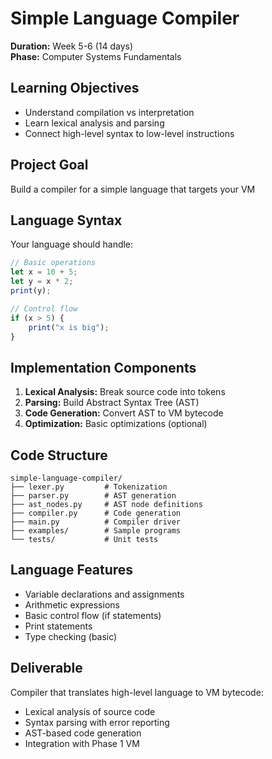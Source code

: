 # Simple Language Compiler

**Duration:** Week 5-6 (14 days)  
**Phase:** Computer Systems Fundamentals

## Learning Objectives
- Understand compilation vs interpretation
- Learn lexical analysis and parsing
- Connect high-level syntax to low-level instructions

## Project Goal
Build a compiler for a simple language that targets your VM

## Language Syntax
Your language should handle:
```javascript
// Basic operations
let x = 10 + 5;
let y = x * 2;
print(y);

// Control flow
if (x > 5) {
    print("x is big");
}
```

## Implementation Components
1. **Lexical Analysis:** Break source code into tokens
2. **Parsing:** Build Abstract Syntax Tree (AST)
3. **Code Generation:** Convert AST to VM bytecode
4. **Optimization:** Basic optimizations (optional)

## Code Structure
```
simple-language-compiler/
├── lexer.py         # Tokenization
├── parser.py        # AST generation
├── ast_nodes.py     # AST node definitions
├── compiler.py      # Code generation
├── main.py          # Compiler driver
├── examples/        # Sample programs
└── tests/           # Unit tests
```

## Language Features
- Variable declarations and assignments
- Arithmetic expressions
- Basic control flow (if statements)
- Print statements
- Type checking (basic)

## Deliverable
Compiler that translates high-level language to VM bytecode:
- Lexical analysis of source code
- Syntax parsing with error reporting
- AST-based code generation
- Integration with Phase 1 VM